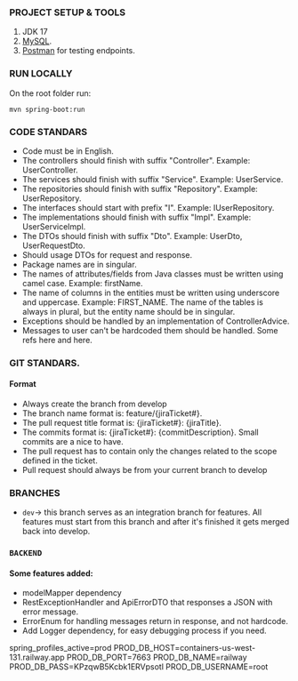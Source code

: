 

### PROJECT SETUP & TOOLS
1. JDK 17
2. [MySQL](https://dev.mysql.com/doc/refman/8.0/en/installing.html).
3. [Postman](https://www.postman.com/downloads/) for testing endpoints.


### RUN LOCALLY
On the root folder run:
```
mvn spring-boot:run
```
### CODE STANDARS
* Code must be in English.
* The controllers should finish with suffix "Controller". Example: UserController.
* The services should finish with suffix "Service". Example: UserService.
* The repositories should finish with suffix "Repository". Example: UserRepository.
* The interfaces should start with prefix "I". Example: IUserRepository.
* The implementations should finish with suffix "Impl". Example: UserServiceImpl.
* The DTOs should finish with suffix "Dto". Example: UserDto, UserRequestDto.
* Should usage DTOs for request and response.
* Package names are in singular.
* The names of attributes/fields from Java classes must be written using camel case. Example: firstName.
* The name of columns in the entities must be written using underscore and uppercase. Example: FIRST_NAME. The name of the tables is always in plural, but the entity name should be in singular.
* Exceptions should be handled by an implementation of ControllerAdvice.
* Messages to user can't be hardcoded them should be handled. Some refs here and here.

### GIT STANDARS.
#### Format
* Always create the branch from develop
* The branch name format is: feature/{jiraTicket#}.
* The pull request title format is: {jiraTicket#}: {jiraTitle}.
* The commits format is: {jiraTicket#}: {commitDescription}. Small commits are a nice to have.
* The pull request has to contain only the changes related to the scope defined in the ticket.
* Pull request should always be from your current branch to develop

### BRANCHES
* ```dev```-> this branch serves as an integration branch for features. All features must start from this branch and after it's finished it gets merged back into develop.

### ```BACKEND```
#### Some features added:
* modelMapper dependency
* RestExceptionHandler and ApiErrorDTO that responses a JSON with error message.
* ErrorEnum for handling messages return in response, and not hardcode.
* Add Logger dependency, for easy debugging process if you need.

spring_profiles_active=prod
PROD_DB_HOST=containers-us-west-131.railway.app
PROD_DB_PORT=7663
PROD_DB_NAME=railway
PROD_DB_PASS=KPzqwB5Kcbk1ERVpsotl
PROD_DB_USERNAME=root